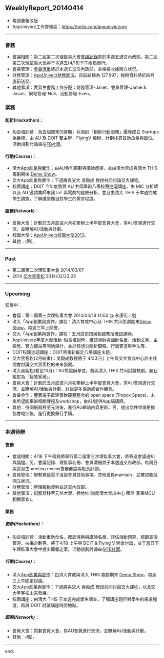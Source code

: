 ## WeeklyReport_20140414

* 每週彙報改版
* AppUniverz工作管理區：https://trello.com/appuniverzorg

----------------------------
### 會務
* 會議相關：第二屆第二次理監事大會[會議記錄](https://drive.google.com/file/d/0Byfxakd_Uoa5cG9KMWt5dXhVbDA/edit?usp=sharing)將於本週五送交內政部。第二屆第三次理監事大會將于本週五(4/18)下午兩點舉行。
* 會員管理：[會員清單](https://docs.google.com/spreadsheet/ccc?key=0Aq7L8Y46XVAVdHRlWHNPLUdtU1pyR0kyaXdGX2JpRkE&usp=sharing)將於本週五送交內政部，並檢視收據開立狀況。
* 財務管理：[AppUniverz財務狀況](http://bit.ly/AU-Finance)，目前結餘為 127,697，報稅資料將於四月底前送交。
* 其他事項：實習生會務工作分配：財務管理-Janet、會員管理-Jamie & Jason、網站管理-Null、活動管理-Even。

### 業務

#### 創新(Hackathon)：
* 船長培訓營：為五個週末的營期，以培訓「創新行動服務」團隊成立 Startups 為目標，由 AU 及 DOIT 雙主辦，FlyingV 協辦，計劃找尋贊助企業與單位。活動規劃討論串在[FB社團](https://www.facebook.com/groups/620587151369113/)。

#### 行動(Course)：
* 清大[App創業與實作](https://drive.google.com/folderview?id=0Byfxakd_Uoa5Rmctd3BMSVFCTjg&usp=sharing)：由AU負則策劃與講師邀請，並由清大育成與清大 THIS 籌劃期末 [Demo Show](https://github.com/AppUniverz/AppUniverz_WeeklyReport_2014/blob/master/WeeklyReport_20140407.md)。
* 交大App創業與實作：下週將與交大 吳毅成 教授共同討論交大課程。
* 校園講座：DOIT 今年度將與 AU 共同舉辦八場校園巡迴講座，由 MIC 分析師以及 AU 邀請業師來講 IoT 與電商的趨勢分析，並且由清大 THIS 于本週完成學生調查，了解講座題目對學生的需求程度。

#### 服務(Network)：
* 會員大會：計劃於五月底或六月初舉辦上半年度會員大會，供AU會員進行交流，並瞭解AU活動與計劃。
* 校園大使：[AppUniverz校園大使2013](https://aucampus2013.hackpad.com/)。
* 其他：(略)。

----------------------------
### Past

* 第二屆第二次理監事大會 2014/03/07 
* 2014 [交大黑客松](http://www.bnext.com.tw/article/view/id/31227) 2014/02/22,23

----------------------------
### Upcoming 

安排中：

* 會議：第二屆第三次理監事大會 2014/04/18  14:00 @ 永康街二號
* 清大「App創業與實作」課程：清大育成中心及 THIS 共同策劃期末[Demo Show](https://github.com/AppUniverz/AppUniverz_WeeklyReport_2014/blob/master/WeeklyReport_20140407.md)，每週三早上開會。
* 交大「App創業與實作」課程：五月底前跟吳毅誠教授確認課綱。
* AppUniverz年度大型活動-[船長培訓營](https://drive.google.com/folderview?id=0B67L8Y46XVAVZ3BrZnNYZHowZU0&usp=sharing)，確認導師與講師名單，活動文案、主視覺、官方網站等開始設計，並於發想公關新聞稿、行銷管道與手法等。
* DOIT校園巡迴講座：DOIT將重新擬定八場講座主題。
* 交大黑客松(2月結束)：吳毅成教授將于 4/23(三) 上午與交大育成中心許主任開會討論交大黑客松的未來發展。
* 清大黑客松(暫定10月)：AU為協辦單位，將與清大 THIS 共同討論規劃，題目擬定為「智慧家居」。
* 會員大會：計劃於五月底或六月初舉辦上半年度會員大會，供AU會員進行交流，並瞭解AU活動與計劃，討論更多協助或合作機會。
* 會員合作：豐藝電子欲建置軟硬體整合的 open space (Tropox Space)，未來希望能舉辦相關課程及workshop，由AU提供App端講師。
* 其他：待伺服器移至元培後，進行AU網站內容更新。另，提出文件申請更換協會地址後，進行更換銀行手續。

----------------------------
### 本週待辦

#### 會務
* 會議相關：4/18 下午兩點將舉行第二屆第三次理監事大會，將寄送會議通知與議程。另，會議記錄、理監事名冊、會員清冊將于本週送交內政部。每周日與實習生meeting review會務進度與船長計劃。
* 會員管理：聯繫豐藝電子洽談會員贊助事項。其他會員maintain，並確認收據開立狀況。
* 財務管理：整理報稅資料並送交內政部。
* 其他事項：伺服器移至元培大學、換地址(詢問清大育成中心 國鼎 簽署MOU相關事宜)。


#### 業務

##### 創新(Hackathon)：
* 船長培訓營：活動重新命名、確認導師與講師名單、評估活動預算、規劃宣傳管道、拍攝企劃等。將于4/18 上午與 DOIT & Flying V 開會討論，並于當日下午理監事大會中提出簡報定案。活動規劃討論串在[FB社團](https://www.facebook.com/groups/620587151369113/)。

##### 行動(Course)：
* 清大[App創業與實作](https://drive.google.com/folderview?id=0Byfxakd_Uoa5Rmctd3BMSVFCTjg&usp=sharing)：由清大育成與清大 THIS 籌劃期末 [Demo Show](https://github.com/AppUniverz/AppUniverz_WeeklyReport_2014/blob/master/WeeklyReport_20140407.md)，每週三上午固定討論。
* 交大App創業與實作：下週將與交大 吳毅成 教授共同討論交大課程，以及交大黑客松未來發展。
* 校園講座：由清大 THIS 于本週完成學生調查，了解講座題目對學生的需求程度，再與 DOIT 討論講座時間地點。

##### 服務(Network)：
* 會員大會：策劃會員大會，供AU會員進行交流，並瞭解AU活動與計劃。
* 其他：(略)。

----------------------------
end.
